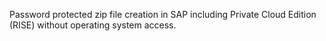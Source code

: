 Password protected zip file creation in SAP including Private Cloud Edition (RISE) without operating system access.
